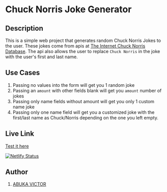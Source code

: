 # Chuck Norris Joke Generator

## Description

This is a simple web project that generates random Chuck Norris Jokes to the user. These jokes come from apis at [The Internet Chuck Norris Database](http://www.icndb.com/api/). The api also allows the user to replace `Chuck Norris` in the joke with the user's first and last name. 

## Use Cases

1. Passing no values into the form will get you 1 random joke
1. Passing an `amount` with other fields blank will get you `amount` number of jokes
1. Passing only name fields without amount will get you only 1 custom name joke
1. Passing only one name field will get you a customized joke with the first/last name as Chuck/Norris depending on the one you left empty.

## Live Link
 [Test it here](https://chucknorrisgenerator.netlify.app/)
 
[![Netlify Status](https://api.netlify.com/api/v1/badges/7194e373-7c0e-4013-ad62-c3e2d887b36a/deploy-status)](https://app.netlify.com/sites/effortless-brigadeiros-7bdecf/deploys)

## Author

1. [ABUKA VICTOR](https://github.com/Abuka-Victor)

